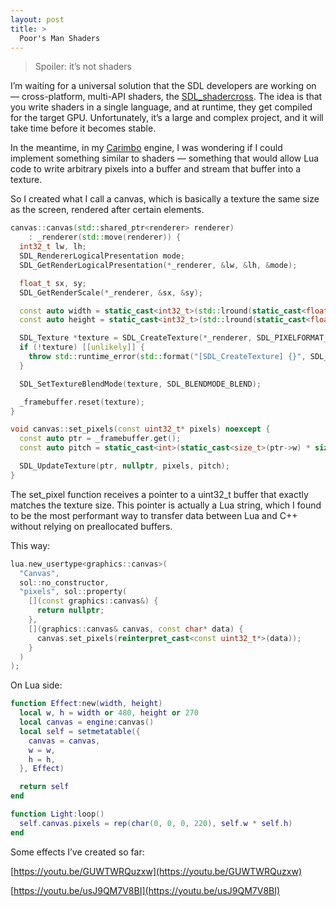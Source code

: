 ```yaml
---
layout: post
title: >
  Poor's Man Shaders
---
```


>Spoiler: it’s not shaders

I’m waiting for a universal solution that the SDL developers are working on — cross-platform, multi-API shaders, the [SDL_shadercross](https://github.com/libsdl-org/SDL_shadercross). The idea is that you write shaders in a single language, and at runtime, they get compiled for the target GPU. Unfortunately, it’s a large and complex project, and it will take time before it becomes stable.

In the meantime, in my [Carimbo](https://github.com/willtobyte/carimbo)  engine, I was wondering if I could implement something similar to shaders — something that would allow Lua code to write arbitrary pixels into a buffer and stream that buffer into a texture.

So I created what I call a canvas, which is basically a texture the same size as the screen, rendered after certain elements.

```cpp
canvas::canvas(std::shared_ptr<renderer> renderer)
    : _renderer(std::move(renderer)) {
  int32_t lw, lh;
  SDL_RendererLogicalPresentation mode;
  SDL_GetRenderLogicalPresentation(*_renderer, &lw, &lh, &mode);

  float_t sx, sy;
  SDL_GetRenderScale(*_renderer, &sx, &sy);

  const auto width = static_cast<int32_t>(std::lround(static_cast<float>(lw) / sx));
  const auto height = static_cast<int32_t>(std::lround(static_cast<float>(lh) / sy));

  SDL_Texture *texture = SDL_CreateTexture(*_renderer, SDL_PIXELFORMAT_ARGB8888, SDL_TEXTUREACCESS_STREAMING, width, height);
  if (!texture) [[unlikely]] {
    throw std::runtime_error(std::format("[SDL_CreateTexture] {}", SDL_GetError()));
  }

  SDL_SetTextureBlendMode(texture, SDL_BLENDMODE_BLEND);

  _framebuffer.reset(texture);
}

void canvas::set_pixels(const uint32_t* pixels) noexcept {
  const auto ptr = _framebuffer.get();
  const auto pitch = static_cast<int>(static_cast<size_t>(ptr->w) * sizeof(uint32_t));

  SDL_UpdateTexture(ptr, nullptr, pixels, pitch);
}
```

The set_pixel function receives a pointer to a uint32_t buffer that exactly matches the texture size. This pointer is actually a Lua string, which I found to be the most performant way to transfer data between Lua and C++ without relying on preallocated buffers.

This way:

```cpp
lua.new_usertype<graphics::canvas>(
  "Canvas",
  sol::no_constructor,
  "pixels", sol::property(
    [](const graphics::canvas&) {
      return nullptr;
    },
    [](graphics::canvas& canvas, const char* data) {
      canvas.set_pixels(reinterpret_cast<const uint32_t*>(data));
    }
  )
);
```

On Lua side:

```lua
function Effect:new(width, height)
  local w, h = width or 480, height or 270
  local canvas = engine:canvas()
  local self = setmetatable({
    canvas = canvas,
    w = w,
    h = h,
  }, Effect)

  return self
end

function Light:loop()
  self.canvas.pixels = rep(char(0, 0, 0, 220), self.w * self.h)
end

```

Some effects I’ve created so far:

[https://youtu.be/GUWTWRQuzxw](https://youtu.be/GUWTWRQuzxw)

[https://youtu.be/usJ9QM7V8BI](https://youtu.be/usJ9QM7V8BI)
